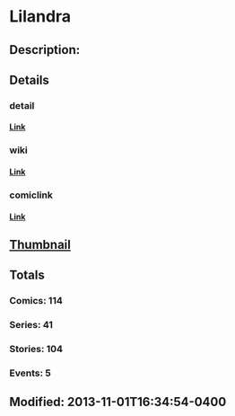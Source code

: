 # Lilandra
## Description: 
## Details
### detail
#### [Link](http://marvel.com/characters/1248/lilandra?utm_campaign=apiRef&utm_source=225578a89fc76f3d20fbffda5d17a88d)
### wiki
#### [Link](http://marvel.com/universe/Neramani%2C_Lilandra?utm_campaign=apiRef&utm_source=225578a89fc76f3d20fbffda5d17a88d)
### comiclink
#### [Link](http://marvel.com/comics/characters/1009402/lilandra?utm_campaign=apiRef&utm_source=225578a89fc76f3d20fbffda5d17a88d)
## [Thumbnail](http://i.annihil.us/u/prod/marvel/i/mg/6/20/52740ff3f2c50.jpg)
## Totals
### Comics: 114
### Series: 41
### Stories: 104
### Events: 5
## Modified: 2013-11-01T16:34:54-0400